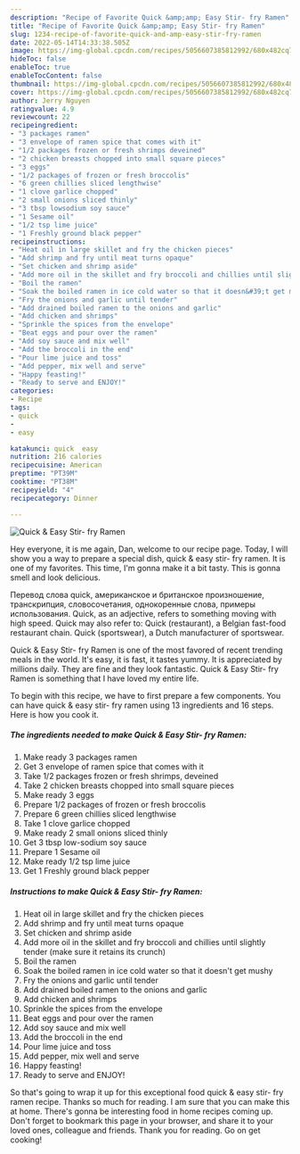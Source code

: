 ```yaml
---
description: "Recipe of Favorite Quick &amp;amp; Easy Stir- fry Ramen"
title: "Recipe of Favorite Quick &amp;amp; Easy Stir- fry Ramen"
slug: 1234-recipe-of-favorite-quick-and-amp-easy-stir-fry-ramen
date: 2022-05-14T14:33:38.505Z
image: https://img-global.cpcdn.com/recipes/5056607385812992/680x482cq70/quick-easy-stir-fry-ramen-recipe-main-photo.jpg
hideToc: false
enableToc: true
enableTocContent: false
thumbnail: https://img-global.cpcdn.com/recipes/5056607385812992/680x482cq70/quick-easy-stir-fry-ramen-recipe-main-photo.jpg
cover: https://img-global.cpcdn.com/recipes/5056607385812992/680x482cq70/quick-easy-stir-fry-ramen-recipe-main-photo.jpg
author: Jerry Nguyen
ratingvalue: 4.9
reviewcount: 22
recipeingredient:
- "3 packages ramen"
- "3 envelope of ramen spice that comes with it"
- "1/2 packages frozen or fresh shrimps deveined"
- "2 chicken breasts chopped into small square pieces"
- "3 eggs"
- "1/2 packages of frozen or fresh broccolis"
- "6 green chillies sliced lengthwise"
- "1 clove garlice chopped"
- "2 small onions sliced thinly"
- "3 tbsp lowsodium soy sauce"
- "1 Sesame oil"
- "1/2 tsp lime juice"
- "1 Freshly ground black pepper"
recipeinstructions:
- "Heat oil in large skillet and fry the chicken pieces"
- "Add shrimp and fry until meat turns opaque"
- "Set chicken and shrimp aside"
- "Add more oil in the skillet and fry broccoli and chillies until slightly tender (make sure it retains its crunch)"
- "Boil the ramen"
- "Soak the boiled ramen in ice cold water so that it doesn&#39;t get mushy"
- "Fry the onions and garlic until tender"
- "Add drained boiled ramen to the onions and garlic"
- "Add chicken and shrimps"
- "Sprinkle the spices from the envelope"
- "Beat eggs and pour over the ramen"
- "Add soy sauce and mix well"
- "Add the broccoli in the end"
- "Pour lime juice and toss"
- "Add pepper, mix well and serve"
- "Happy feasting!"
- "Ready to serve and ENJOY!"
categories:
- Recipe
tags:
- quick
- 
- easy

katakunci: quick  easy 
nutrition: 216 calories
recipecuisine: American
preptime: "PT39M"
cooktime: "PT38M"
recipeyield: "4"
recipecategory: Dinner

---
```



![Quick &amp; Easy Stir- fry Ramen](https://img-global.cpcdn.com/recipes/5056607385812992/680x482cq70/quick-easy-stir-fry-ramen-recipe-main-photo.jpg)

Hey everyone, it is me again, Dan, welcome to our recipe page. Today, I will show you a way to prepare a special dish, quick &amp; easy stir- fry ramen. It is one of my favorites. This time, I'm gonna make it a bit tasty. This is gonna smell and look delicious.

Перевод слова quick, американское и британское произношение, транскрипция, словосочетания, однокоренные слова, примеры использования. Quick, as an adjective, refers to something moving with high speed. Quick may also refer to: Quick (restaurant), a Belgian fast-food restaurant chain. Quick (sportswear), a Dutch manufacturer of sportswear.

Quick &amp; Easy Stir- fry Ramen is one of the most favored of recent trending meals in the world. It's easy, it is fast, it tastes yummy. It is appreciated by millions daily. They are fine and they look fantastic. Quick &amp; Easy Stir- fry Ramen is something that I have loved my entire life.


To begin with this recipe, we have to first prepare a few components. You can have quick &amp; easy stir- fry ramen using 13 ingredients and 16 steps. Here is how you cook it.

<!--inarticleads1-->

##### The ingredients needed to make Quick &amp; Easy Stir- fry Ramen:

1. Make ready 3 packages ramen
1. Get 3 envelope of ramen spice that comes with it
1. Take 1/2 packages frozen or fresh shrimps, deveined
1. Take 2 chicken breasts chopped into small square pieces
1. Make ready 3 eggs
1. Prepare 1/2 packages of frozen or fresh broccolis
1. Prepare 6 green chillies sliced lengthwise
1. Take 1 clove garlice chopped
1. Make ready 2 small onions sliced thinly
1. Get 3 tbsp low-sodium soy sauce
1. Prepare 1 Sesame oil
1. Make ready 1/2 tsp lime juice
1. Get 1 Freshly ground black pepper




<!--inarticleads2-->

##### Instructions to make Quick &amp; Easy Stir- fry Ramen:

1. Heat oil in large skillet and fry the chicken pieces
1. Add shrimp and fry until meat turns opaque
1. Set chicken and shrimp aside
1. Add more oil in the skillet and fry broccoli and chillies until slightly tender (make sure it retains its crunch)
1. Boil the ramen
1. Soak the boiled ramen in ice cold water so that it doesn&#39;t get mushy
1. Fry the onions and garlic until tender
1. Add drained boiled ramen to the onions and garlic
1. Add chicken and shrimps
1. Sprinkle the spices from the envelope
1. Beat eggs and pour over the ramen
1. Add soy sauce and mix well
1. Add the broccoli in the end
1. Pour lime juice and toss
1. Add pepper, mix well and serve
1. Happy feasting!
1. Ready to serve and ENJOY!



So that's going to wrap it up for this exceptional food quick &amp; easy stir- fry ramen recipe. Thanks so much for reading. I am sure that you can make this at home. There's gonna be interesting food in home recipes coming up. Don't forget to bookmark this page in your browser, and share it to your loved ones, colleague and friends. Thank you for reading. Go on get cooking!

